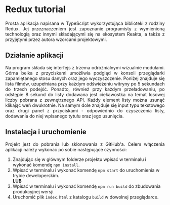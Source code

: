 # Redux tutorial
<div align="justify">
Prosta aplikacja napisana w TypeScript wykorzystująca biblioteki z rodziny Redux. Jej przeznaczeniem jest zapoznanie programisty z wymienioną technologią oraz innymi składającymi się na ekosystem Reakta, a także z przyjętymi przez autora wzorcami projektowymi.
</div>

## Działanie aplikacji
<div align="justify">
Na program składa się interfejs z trzema odróżnialnymi wizualnie modułami. Górna belka z przyciskami umożliwia podgląd w konsoli przeglądarki zapamiętanego stosu danych oraz jego wyczyszczenie. Poniżej znajduje się lista filmów, uzupełniana przy każdym odświeżeniu witryny po 5 sekundach do trzech podejść. Ponadto, również przy każdym przeładowaniu, po odstępie 8 sekund do listy dodawana jest ciekawostka na temat losowej liczby pobrana z zewnętrznego API. Każdy element listy można usunąć klikając weń dwukrotnie. Na samym dole znajduje się input typu tekstowego oraz drugi panel z przyciskami - odpowiednio do czyszczenia listy, dodawania do niej wpisanego tytułu oraz jego usunięcia.
</div>

## Instalacja i uruchomienie
<div align="justify">
Projekt jest do pobrania lub sklonowania z GitHub'a. Celem włączenia aplikacji należy wykonać po sobie następujące czynności:
</div>  

1. Znajdując się w głównym folderze projektu wpisać w terminalu i wykonać komendę `npm install`.
2. Wpisać w terminalu i wykonać komendę `npm start` do uruchomienia w trybie deweloperskim.  
**LUB**
3. Wpisać w terminalu i wykonać komendę `npm run build` do zbudowania produkcyjnej wersji.
4. Uruchomić plik `index.html` z katalogu `build` w dowolnej przeglądarce.
